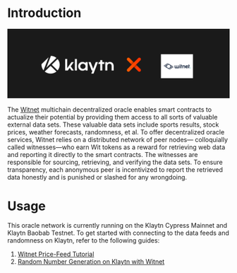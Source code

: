 # Introduction

![](../images/klaytnXwitnet.png)

The [Witnet](https://docs.witnet.io/) multichain decentralized oracle enables smart contracts to actualize their potential by providing them access to all sorts of valuable external data sets. These valuable data sets include sports results, stock prices, weather forecasts, randomness, et al.
To offer decentralized oracle services, Witnet relies on a distributed network of peer nodes— colloquially called witnesses—who earn Wit tokens as a reward for retrieving web data and reporting it directly to the smart contracts. The witnesses are responsible for sourcing, retrieving, and verifying the data sets. To ensure transparency, each anonymous peer is incentivized to report the retrieved data honestly and is punished or slashed for any wrongdoing.

# Usage

This oracle network is currently running on the Klaytn Cypress Mainnet and Klaytn Baobab Testnet. To get started with connecting to the data feeds and randomness on Klaytn, refer to the following guides:

1. [Witnet Price-Feed Tutorial](https://metaverse-knowledge-kit.klaytn.foundation/docs/decentralized-oracle/oracle-providers/witnet-tutorial)
2. [Random Number Generation on Klaytn with Witnet](https://medium.com/klaytn/random-number-generation-on-klaytn-with-witnet-ae136dad0562)
